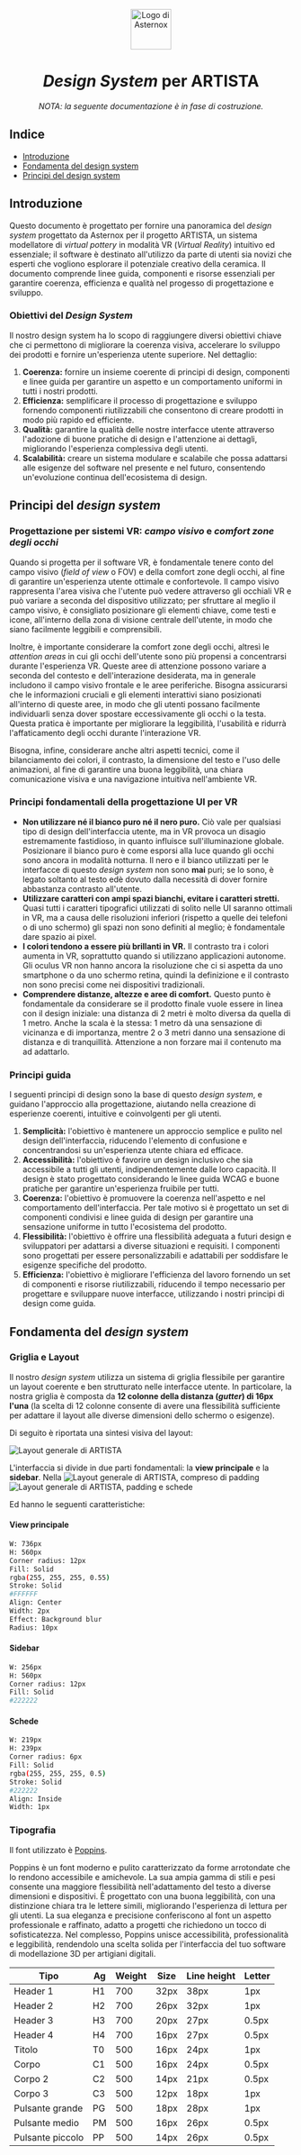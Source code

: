 <p align="center">
  <a href="https://www.asternox.it/">
    <img src="https://github.com/AsternoxCode/artista_design_system/blob/9d8764566972b2cb412d58c852ce795f82b59c33/LOGO-TRASPARENTE.png" alt="Logo di Asternox" height=72>
  </a>
  
<h1 align="center"><i>Design System</i> per ARTISTA</h1>
<p align="center"><i>NOTA: la seguente documentazione è in fase di costruzione.</i></p>

## Indice

- [Introduzione](#introduzione)
- [Fondamenta del design system](#fondamenta-design)
- [Principi del design system](#principi-design)



## Introduzione
Questo documento è progettato per fornire una panoramica del <i>design system</i> progettato da Asternox per il progetto ARTISTA, un sistema modellatore di *virtual pottery* in modalità VR (*Virtual Reality*) intuitivo ed essenziale; il software è destinato all'utilizzo da parte di utenti sia novizi che esperti che vogliono esplorare il potenziale creativo della ceramica.
Il documento comprende linee guida, componenti e risorse essenziali per garantire coerenza, efficienza e qualità nel progesso di progettazione e sviluppo.

### Obiettivi del *Design System*
Il nostro design system ha lo scopo di raggiungere diversi obiettivi chiave che ci permettono di migliorare la coerenza visiva, accelerare lo sviluppo dei prodotti e fornire un'esperienza utente superiore. Nel dettaglio:

1. **Coerenza:** fornire un insieme coerente di principi di design, componenti e linee guida per garantire un aspetto e un comportamento uniformi in tutti i nostri prodotti.
2. **Efficienza:** semplificare il processo di progettazione e sviluppo fornendo componenti riutilizzabili che consentono di creare prodotti in modo più rapido ed efficiente.
3. **Qualità:** garantire la qualità delle nostre interfacce utente attraverso l'adozione di buone pratiche di design e l'attenzione ai dettagli, migliorando l'esperienza complessiva degli utenti.
4. **Scalabilità:** creare un sistema modulare e scalabile che possa adattarsi alle esigenze del software nel presente e nel futuro, consentendo un'evoluzione continua dell'ecosistema di design.

## Principi del <i>design system</i>

### Progettazione per sistemi VR: *campo visivo* e *comfort zone degli occhi*
Quando si progetta per il software VR, è fondamentale tenere conto del campo visivo (*field of view* o FOV) e della comfort zone degli occhi, al fine di garantire un'esperienza utente ottimale e confortevole. Il campo visivo rappresenta l'area visiva che l'utente può vedere attraverso gli occhiali VR e può variare a seconda del dispositivo utilizzato; per sfruttare al meglio il campo visivo, è consigliato posizionare gli elementi chiave, come testi e icone, all'interno della zona di visione centrale dell'utente, in modo che siano facilmente leggibili e comprensibili. 

Inoltre, è importante considerare la comfort zone degli occhi, altresì le *attention areas* in cui gli occhi dell'utente sono più propensi a concentrarsi durante l'esperienza VR. Queste aree di attenzione possono variare a seconda del contesto e dell'interazione desiderata, ma in generale includono il campo visivo frontale e le aree periferiche. Bisogna assicurarsi che le informazioni cruciali e gli elementi interattivi siano posizionati all'interno di queste aree, in modo che gli utenti possano facilmente individuarli senza dover spostare eccessivamente gli occhi o la testa. Questa pratica è importante per migliorare la leggibilità, l'usabilità e ridurrà l'affaticamento degli occhi durante l'interazione VR.

Bisogna, infine, considerare anche altri aspetti tecnici, come il bilanciamento dei colori, il contrasto, la dimensione del testo e l'uso delle animazioni, al fine di garantire una buona leggibilità, una chiara comunicazione visiva e una navigazione intuitiva nell'ambiente VR.

### Principi fondamentali della progettazione UI per VR
- **Non utilizzare né il bianco puro né il nero puro.** Ciò vale per qualsiasi tipo di design dell'interfaccia utente, ma in VR provoca un disagio estremamente fastidioso, in quanto influisce sull'illuminazione globale. Posizionare il bianco puro è come esporsi alla luce quando gli occhi sono ancora in modalità notturna. Il nero e il bianco utilizzati per le interfacce di questo *design system* non sono **mai** puri; se lo sono, è legato soltanto al testo edè dovuto dalla necessità di dover fornire abbastanza contrasto all'utente.
- **Utilizzare caratteri con ampi spazi bianchi, evitare i caratteri stretti.** Quasi tutti i caratteri tipografici utilizzati di solito nelle UI saranno ottimali in VR, ma a causa delle risoluzioni inferiori (rispetto a quelle dei telefoni o di uno schermo) gli spazi non sono definiti al meglio; è fondamentale dare spazio ai pixel.
- **I colori tendono a essere più brillanti in VR.** Il contrasto tra i colori aumenta in VR, soprattutto quando si utilizzano applicazioni autonome. Gli oculus VR non hanno ancora la risoluzione che ci si aspetta da uno smartphone o da uno schermo retina, quindi la definizione e il contrasto non sono precisi come nei dispositivi tradizionali.
- **Comprendere distanze, altezze e aree di comfort.** Questo punto è fondamentale da considerare se il prodotto finale vuole essere in linea con il design iniziale: una distanza di 2 metri è molto diversa da quella di 1 metro. Anche la scala è la stessa: 1 metro dà una sensazione di vicinanza e di importanza, mentre 2 o 3 metri danno una sensazione di distanza e di tranquillità. Attenzione a non forzare mai il contenuto ma ad adattarlo.

### Principi guida
I seguenti principi di design sono la base di questo *design system*, e guidano l'approccio alla progettazione, aiutando nella creazione di esperienze coerenti, intuitive e coinvolgenti per gli utenti.

1. **Semplicità:** l'obiettivo è mantenere un approccio semplice e pulito nel design dell'interfaccia, riducendo l'elemento di confusione e concentrandosi su un'esperienza utente chiara ed efficace.
2. **Accessibilità:** l'obiettivo è favorire un design inclusivo che sia accessibile a tutti gli utenti, indipendentemente dalle loro capacità. Il design è stato progettato considerando le linee guida WCAG e buone pratiche per garantire un'esperienza fruibile per tutti.
3. **Coerenza:** l'obiettivo è promuovere la coerenza nell'aspetto e nel comportamento dell'interfaccia. Per tale motivo si è progettato un set di componenti condivisi e linee guida di design per garantire una sensazione uniforme in tutto l'ecosistema del prodotto.
4. **Flessibilità:** l'obiettivo è offrire una flessibilità adeguata a futuri design e sviluppatori per adattarsi a diverse situazioni e requisiti. I componenti sono progettati per essere personalizzabili e adattabili per soddisfare le esigenze specifiche del prodotto.
5. **Efficienza:** l'obiettivo è migliorare l'efficienza del lavoro fornendo un set di componenti e risorse riutilizzabili, riducendo il tempo necessario per progettare e sviluppare nuove interfacce, utilizzando i nostri principi di design come guida.

## Fondamenta del *design system*
### Griglia e Layout
Il nostro *design system* utilizza un sistema di griglia flessibile per garantire un layout coerente e ben strutturato nelle interfacce utente. In particolare, la nostra griglia è composta da <strong>12 colonne della distanza (<i>gutter</i>) di 16px l'una</strong> (la scelta di 12 colonne consente di avere una flessibilità sufficiente per adattare il layout alle diverse dimensioni dello schermo o esigenze).

Di seguito è riportata una sintesi visiva del layout:

<img src="https://github.com/AsternoxCode/artista_design_system/blob/9d8764566972b2cb412d58c852ce795f82b59c33/layout/Layout.png" alt="Layout generale di ARTISTA">

L'interfaccia si divide in due parti fondamentali: la <strong>view principale</strong> e la <strong>sidebar</strong>. Nella 
<img src="https://github.com/AsternoxCode/artista_design_system/blob/9d8764566972b2cb412d58c852ce795f82b59c33/layout/Layout-Padding.png" alt="Layout generale di ARTISTA, compreso di padding">
<img src="https://github.com/AsternoxCode/artista_design_system/blob/22712699cefd3604578dc6d972eab206761bf556/layout/Layout-Padding-Schede.png" alt="Layout generale di ARTISTA, padding e schede">

Ed hanno le seguenti caratteristiche:

#### View principale
  
```bash
W: 736px
H: 560px
Corner radius: 12px
Fill: Solid
rgba(255, 255, 255, 0.55)
Stroke: Solid
#FFFFFF
Align: Center
Width: 2px
Effect: Background blur
Radius: 10px
```

#### Sidebar

```bash
W: 256px
H: 560px
Corner radius: 12px
Fill: Solid
#222222
```
#### Schede
  
```bash
W: 219px
H: 239px
Corner radius: 6px
Fill: Solid
rgba(255, 255, 255, 0.5)
Stroke: Solid
#222222
Align: Inside
Width: 1px
```

### Tipografia
Il font utilizzato è [Poppins](https://fonts.google.com/specimen/Poppins).

Poppins è un font moderno e pulito caratterizzato da forme arrotondate che lo rendono accessibile e amichevole. La sua ampia gamma di stili e pesi consente una maggiore flessibilità nell'adattamento del testo a diverse dimensioni e dispositivi. È progettato con una buona leggibilità, con una distinzione chiara tra le lettere simili, migliorando l'esperienza di lettura per gli utenti. La sua eleganza e precisione conferiscono al font un aspetto professionale e raffinato, adatto a progetti che richiedono un tocco di sofisticatezza. Nel complesso, Poppins unisce accessibilità, professionalità e leggibilità, rendendolo una scelta solida per l'interfaccia del tuo software di modellazione 3D per artigiani digitali.

|   Tipo           | Ag | Weight | Size | Line height | Letter |
|------------------|----|--------|------|-------------|--------|
| Header 1         | H1 |  700   | 32px |  38px       | 1px    |
| Header 2         | H2 |  700   | 26px |  32px       | 1px    |
| Header 3         | H3 |  700   | 20px |  27px       | 0.5px  |
| Header 4         | H4 |  700   | 16px |  27px       | 0.5px  |
|  Titolo          | T0 |  500   | 16px |  24px       | 1px    |
|  Corpo           | C1 |  500   | 16px |  24px       | 0.5px  |
|  Corpo 2         | C2 |  500   | 14px |  21px       | 0.5px  |
|  Corpo 3         | C3 |  500   | 12px |  18px       | 1px    |
| Pulsante grande  | PG |  500   | 18px |  28px       | 1px    |
| Pulsante medio   | PM |  500   | 16px |  26px       | 0.5px  |
| Pulsante piccolo | PP |  500   | 14px |  26px       | 0.5px  |
